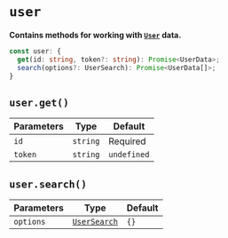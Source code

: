 <script setup>
import HrefBadge from '../components/HrefBadge.vue'
</script>

# `user`
**Contains methods for working with [`User`](https://docs.nekos.moe/structures.html#user-data) data.**
```ts
const user: {
  get(id: string, token?: string): Promise<UserData>;
  search(options?: UserSearch): Promise<UserData[]>;
}
```

## `user.get()` <Badge type="info" text="async" /> <HrefBadge text="UserData" link="/reference/types#userdata" />
| Parameters | Type     | Default     |
| ---------- | -------- | ----------- |
| `id`       | `string` | Required    |
| `token`    | `string` | `undefined` |

## `user.search()` <Badge type="info" text="async" /> <HrefBadge text="Array&lt;UserData&gt;" link="/reference/types#userdata" />
| Parameters | Type                                        | Default |
| ---------- | ------------------------------------------- | ------- |
| `options`  | [`UserSearch`](/reference/types#usersearch) | `{}`    |
